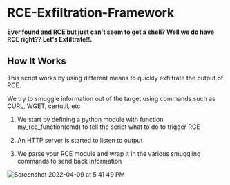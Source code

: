 # RCE-Exfiltration-Framework

**Ever found and RCE but just can't seem to get a shell? Well we do have RCE right?? Let's Exfiltrate!!.**

## How It Works
This script works by using different means to quickly exfiltrate the output of RCE. 

We try to smuggle information out of the target using commands such as CURL, WGET, certutil, etc

1. We start by defining a python module with function my_rce_function(cmd) to tell the script what to do to trigger RCE

2. An HTTP server is started to listen to output

3. We parse your RCE module and wrap it in the various smuggling commands to send back information


![Screenshot 2022-04-09 at 5 41 49 PM](https://user-images.githubusercontent.com/9205071/162594260-07f3a6eb-3276-4f82-ae94-08a6e9cdc2af.png)
